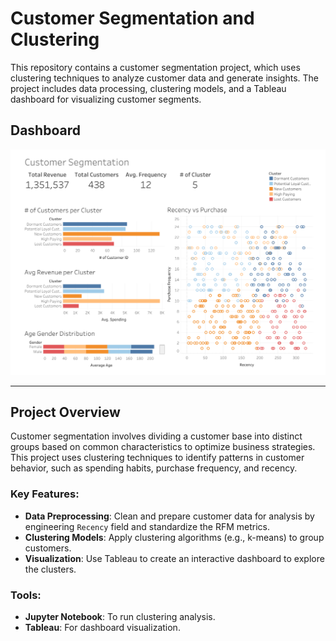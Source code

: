 # Customer Segmentation and Clustering

This repository contains a customer segmentation project, which uses clustering techniques to analyze customer data and generate insights. The project includes data processing, clustering models, and a Tableau dashboard for visualizing customer segments.
## Dashboard
[![DashBoard](https://github.com/NisoomV/CustomerSegmentation/blob/b06b3bbd7ab7b2d73cf7eee7444c87d7468ae0dc/DashBoard.png)](https://public.tableau.com/views/CustomerSegmentation_17325626025820/Dashboard1?:language=en-US&publish=yes&:sid=&:redirect=auth&:display_count=n&:origin=viz_share_link)

----------

## Project Overview

Customer segmentation involves dividing a customer base into distinct groups based on common characteristics to optimize business strategies. This project uses clustering techniques to identify patterns in customer behavior, such as spending habits, purchase frequency, and recency.


### Key Features:

-   **Data Preprocessing**: Clean and prepare customer data for analysis by engineering `Recency` field and standardize the RFM metrics.
-   **Clustering Models**: Apply clustering algorithms (e.g., k-means) to group customers.
-   **Visualization**: Use Tableau to create an interactive dashboard to explore the clusters.

### Tools:

-   **Jupyter Notebook**: To run clustering analysis.
-   **Tableau**: For dashboard visualization.
